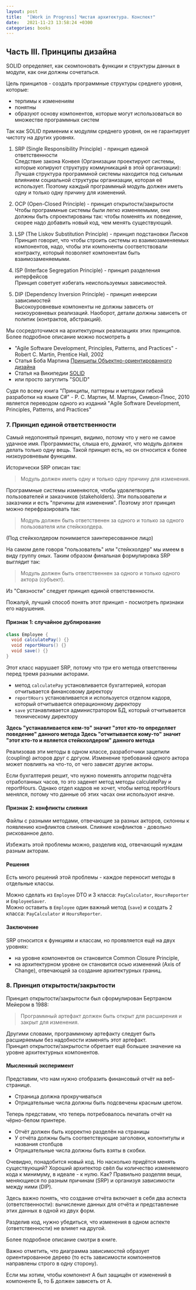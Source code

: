 ```yaml
---
layout: post
title:  "[Work in Progress] Чистая архитектура. Конспект"
date:   2021-11-23 13:58:24 +0300
categories: books
---
```



## Часть III. Принципы дизайна

SOLID определяет, как скомпоновать функции и структуры данных в модули, как они должны сочетаться.

Цель принципов - создать программные структуры среднего уровня, которые:

- терпимы к изменениям
- понятны
- образуют основу компонентов, которые могут использоваться во множестве программных систем

Так как SOLID применим к модулям среднего уровня, он не гарантирует чистоту на других уровнях.

1. SRP (Single Responsibility Principle) - принцип единой ответственности\
  Следствие закона Конвея (Организации проектируют системы, которые копируют структуру коммуникаций в этой организации):\
  Лучшая структура программной системы находится под сильным влиянием социальной структуры организации, которая её использует.
  Поэтому каждый программный модуль должен иметь одну и только одну причину для изменений.

2. OCP (Open-Closed Principle) - принцип открытости/закрытости\
  Чтобы программные системы были легко изменяемыми, они должны быть спроектированы так:
  чтобы поменять их поведение, скорее надо добавить новый код, чем менять существующий.

3. LSP (The Liskov Substitution Principle) - принцип подстановки Лисков\
  Принцип говорит, что чтобы строить системы из взаимозаменяемых компонентов,
  надо, чтобы эти компоненты соответствовали контракту, который позволяет компонентам
  быть взаимозаменяемыми.

4. ISP (Interface Segregation Principle) - принцип разделения интерфейсов\
  Принцип советует избегать неиспользуемых зависимостей.

5. DIP (Dependency Inversion Principle) - принцип инверсии зависимостей\
  Высокоуровневые компоненты не должны зависеть от низкоуровневых реализаций.
  Наоборот, детали должны зависеть от политик (контрактов, абстракций).

Мы сосредоточимся на архитектурных реализациях этих принципов.
Более подробное описание можно посмотреть в

- "Agile Software Development, Principles, Patterns, and Practices" - Robert C. Martin, Prentice Hall, 2002
- Статья Боба Мартина [Принципы Объектно-ориентированного дизайна][1]
- Статья на Википедии [SOLID][2]
- или просто загуглить "SOLID"

Судя по всему книга
"Принципы, паттерны и методики гибкой разработки на языке C#" - Р. С. Мартин, М. Мартин, Символ-Плюс, 2010
является переводом одного из изданий "Agile Software Development, Principles, Patterns, and Practices"

### 7. Принцип единой ответственности

Самый недопонятый принцип, видимо, потому что у него не самое удачное имя.
Программисты, слыша его, думают, что модуль должен делать только одну вещь.
Такой принцип есть, но он относится к более низкоуровневым функциям.

Исторически SRP описан так:
> Модуль должен иметь одну и только одну причину для изменения.

Программные системы изменяются, чтобы удовлетворять пользователей и заказчиков (stakeholders).
Эти пользователи и заказчики и есть "причины для изменения".
Поэтому этот принцип можно перефразировать так:

> Модуль должен быть ответственен за одного и только за одного пользователя или стейкхолдера.

(Под стейкхолдером понимается заинтересованное лицо)

На самом деле говоря "пользователь" или "стейкхолдер" мы имеем в виду группу оных.
Таким образом финальная формулировка SRP выглядит так:

> Модуль должен быть ответственнен за одного и только одного актора (субъект).

Из "Связности" следует принцип единой ответственности.

Пожалуй, лучший способ понять этот принцип - посмотреть признаки его нарушения.

#### Признак 1: случайное дублирование

```java
class Employee {
  void calculatePay() {}
  void reportHours() {}
  void save() {}
}
```

Этот класс нарушает SRP, потому что три его метода ответственны перед тремя разными акторами.

  - метод `calculatePay` установливается бухгалтерией, которая отчитывается финансовому директору
  - `reportHours` установливается и используется отделом кадорв, который отчитывается операционному директору
  - `save` устанавливается администратором БД, который отчитывается техническому директору

__Здесь "устанавливается кем-то" значит "этот кто-то определяет поведение" данного метода__
__Здесь "отчитывается кому-то" значит "этот кто-то и является стейкхолдером" данного метода__

Реализовав эти методы в одном классе, разработчики зацепили (coupling) акторов друг с дргуом.
Изменение требований одного актора может повлиять на что-то, от чего зависят другие акторы.

Если бухгалтерия решит, что нужно поменять алгоритм подсчёта отработанных часов,
то это заденет метод методы calculatePay и reportHours. Однако отдел кадров не хочет,
чтобы метод reportHours менялся, потому что данные об этих часах они используют иначе.

#### Признак 2: конфликты слияния

Файлы с разными методами, отвечающие за разных акторов, склонны к появлению конфликтов слияния.
Слияние конфликтов - довольно рискованное дело.

Избежать этой проблемы можно, разделив код, отвечающий нуждам разным акторам.

#### Решения

Есть много решений этой проблемы - каждое переносит методы в отдельные классы.

Можно сделать из `Employee` DTO и 3 класса: `PayCalculator`, `HoursReporter` и `EmployeeSaver`.\
Можно оставить в `Employee` один важный метод (`save`) и создать 2 класса: `PayCalculator` и `HoursReporter`.

#### Заключение

SRP относится к функциям и классам, но проявляется ещё на двух уровнях:

- на уровне компонентов он становится Common Closure Principle,
- на архитектурном уровне он становится осью изменений (Axis of Change), отвечающей за создание архитектурных границ.

### 8. Принцип открытости/закрытости

Принцип открытости/закрытости был сформулирован Бертраном Мейером в 1988:

> Программный артефакт должен быть открыт для расширения и закрыт для изменения.

Другими словами, программному артефакту следует быть расширяемым без надобности
изменять этот артефакт.\
Принцип открытости/закрытости обретает ещё большее значение на уровне архитектурных компонентов.

#### Мысленный эксперимент

Представим, что нам нужно отобразить финансовый отчёт на веб-странице.
  - Страница должна прокручиваться
  - Отрицательные числа должны быть подсвечены красным цветом.

Теперь представим, что теперь потребовалось печатать отчёт на чёрно-белом принтере.
  - Отчёт должен быть корректно разделён на страницы
  - У отчёта должны быть соответствующие заголовки, колонтитулы и названия столбцов
  - Отрицательные числа должны быть взяты в скобки.

Очевидно, понадобится новый код. Но насколько придётся менять существующий?
Хороший архитектор свёл бы количество изменяемого кода к минимуму, в идеале - к нулю.
Как? Правильно разделяя вещи, меняющиеся по разным причинам (SRP) и организуя зависимости
между ними (DIP).

Здесь важно понять, что создание отчёта включает в себя два аспекта (ответственности):
вычисление данных для отчёта и представление этих данных в одной из двух форм.

Разделив код, нужно убедиться, что изменения в одном аспекте (ответственности)
не влияет на другой.

Более подробное описание смотри в книге.

Важно отметить, что диаграмма зависимостей образует ориентированное дерево
(то есть зависимости компонентов направлены строго в одну сторону).

Если мы хотим, чтобы компонент А был защищён от изменений в компоненте Б,
то Б должен зависеть от А.

[1]: http://www.butunclebob.com/ArticleS.UncleBob.PrinciplesOfOod
[2]: https://en.wikipedia.org/wiki/SOLID_(object-oriented_design)
